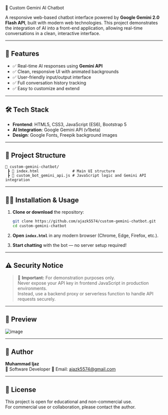  🤖 Custom Gemini AI Chatbot

A responsive web-based chatbot interface powered by **Google Gemini 2.0 Flash API**, built with modern web technologies. This project demonstrates the integration of AI into a front-end application, allowing real-time conversations in a clean, interactive interface.

---

## 🚀 Features

- ✅ Real-time AI responses using **Gemini API**  
- ✅ Clean, responsive UI with animated backgrounds  
- ✅ User-friendly input/output interface  
- ✅ Full conversation history tracking  
- ✅ Easy to customize and extend  

---

## 🛠️ Tech Stack

- **Frontend**: HTML5, CSS3, JavaScript (ES6), Bootstrap 5  
- **AI Integration**: Google Gemini API (v1beta)  
- **Design**: Google Fonts, Freepik background images  

---

## 📂 Project Structure

```
📁 custom-gemini-chatbot/
 ┣ 📄 index.html               # Main UI structure
 ┣ 📄 custom_bot_gemini_api.js # JavaScript logic and Gemini API integration
```

---

## 🧑‍💻 Installation & Usage

1. **Clone or download** the repository:

   ```bash
   git clone https://github.com/ajazk5574/custom-gemini-chatbot.git
   cd custom-gemini-chatbot
   ```

2. **Open `index.html`** in any modern browser (Chrome, Edge, Firefox, etc.).

3. **Start chatting** with the bot — no server setup required!

---

## ⚠️ Security Notice

> 🔐 **Important:** For demonstration purposes only.  
> Never expose your API key in frontend JavaScript in production environments.  
> Instead, use a backend proxy or serverless function to handle API requests securely.

---

## 📸 Preview

![image](https://github.com/user-attachments/assets/4223c228-ddeb-4543-8800-3dc7b644d015)


---

## 🙋 Author

**Muhammad Ijaz**  
💼 Software Developer
📧 Email: [ajazk5574@gmail.com](mailto:ajazk5574@gmail.com)  

---

## 📄 License

This project is open for educational and non-commercial use.  
For commercial use or collaboration, please contact the author.
